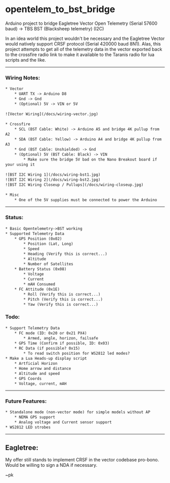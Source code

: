 # opentelem_to_bst_bridge
Arduino project to bridge Eagletree Vector Open Telemetry (Serial 57600 baud) -> TBS BST (Blacksheep telemetry) (I2C)

In an idea world this project wouldn't be necessary and the Eagletree Vector would natively support CRSF
protocol (Serial 420000 baud 8N1).  Alas, this project attempts to get all of the telemetry data in
the vector exported back to the crossfire radio link to make it available to the Taranis radio
for lua scripts and the like.

---

### Wiring Notes:

	* Vector
		* UART TX -> Arduino D8
		* Gnd -> Gnd
		* (Optional) 5V -> VIN or 5V

	![Vector Wiring](/docs/wiring-vector.jpg)

	* Crossfire
		* SCL (BST Cable: White) -> Arduino A5 and bridge 4K pullup from A2
		* SDA (BST Cable: Yellow) -> Arduino A4 and bridge 4K pullup from A3
		* Gnd (BST Cable: Unshielded) -> Gnd
		* (Optional) 5V (BST Cable: Black) -> VIN
			* Make sure the bridge 5V bad on the Nano Breakout board if your using it

	![BST I2C Wiring 1](/docs/wiring-bst1.jpg)
	![BST I2C Wiring 2](/docs/wiring-bst2.jpg)
	![BST I2C Wiring Closeup / Pullups](/docs/wiring-closeup.jpg)

	* Misc
		* One of the 5V supplies must be connected to power the Arduino

---

### Status:
	* Basic Opentelemetry->BST working
	* Supported Telemetry Data
		* GPS Position (0x02)
			* Position (Lat, Long)
			* Speed
			* Heading (Verify this is correct...)
			* Altitude
			* Number of Satellites
		* Battery Status (0x08)
			* Voltage
			* Current
			* mAH Consumed
		* FC Attitude (0x1E)
			* Roll (Verify this is correct...)
			* Pitch (Verify this is correct...)
			* Yaw (Verify this is correct...)

			

### Todo:
	* Support Telemetry Data
		* FC mode (ID: 0x20 or 0x21 PX4)
			* Armed, angle, horizon, failsafe
		* GPS Time (Confirm if possible, ID: 0x03)
		* RC Data (if possible? 0x15)
			* To read switch position for WS2812 led modes?
	* Make a Lua Heads-up display script
		* Artficial Horizon
		* Home arrow and distance
		* Altitude and speed
		* GPS Coords
		* Voltage, current, mAH

---

### Future Features:
	* Standalone mode (non-vector mode) for simple models without AP
		* NEMA GPS support
		* Analog voltage and Current sensor support
	* WS2812 LED strobes

---

## Eagletree:

My offer still stands to implement CRSF in the vector codebase pro-bono.  Would be willing to sign a NDA if necessary.

~pk

